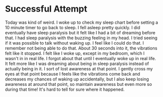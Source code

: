 # Successful Attempt

Today was kind of weird. I woke up to check my sleep chart before setting a 10 minute timer to go back to sleep. I fell asleep pretty quickly. I did eventually have sleep paralysis but it felt like I had a bit of dreaming before that. I had sleep paralysis with the buzzing feeling in my head. I tried seeing if it was possible to talk without waking up. I feel like I could do that. I remember not being able to do that. About 30 seconds into it, the vibrations felt like it stopped. I felt like I woke up, except in my bedroom, which I wasn't in in real life. I forgot about that until I eventually woke up in real life. It felt more like I was dreaming about being in sleep paralysis instead of actually being in it. I sort of lost awareness at that point. I gently cross my eyes at that point because I feels like the vibrations come back and decreases my chances of waking up accidentally, but I also keep losing awareness at around that point, so maintain awareness but even more so during that time! It's hard to tell for sure where it happened.
